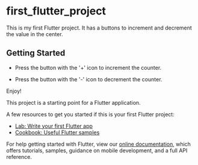 # first_flutter_project

This is my first Flutter project. 
It has a buttons to increment and decrement the value in the center.

## Getting Started

- Press the button with the '+' icon to increment the counter.

- Press the button with the '-' icon to decrement the counter.

Enjoy!



This project is a starting point for a Flutter application.

A few resources to get you started if this is your first Flutter project:

- [Lab: Write your first Flutter app](https://flutter.dev/docs/get-started/codelab)
- [Cookbook: Useful Flutter samples](https://flutter.dev/docs/cookbook)

For help getting started with Flutter, view our
[online documentation](https://flutter.dev/docs), which offers tutorials,
samples, guidance on mobile development, and a full API reference.